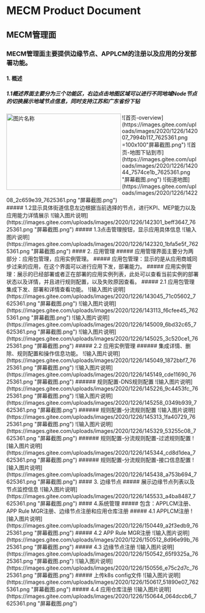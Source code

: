 MECM Product Document
=====================


## MECM管理面
### MECM管理面主要提供边缘节点、APPLCM的注册以及应用的分发部署功能。  

#### 1. 概述  
##### 1.1概述界面主要分为三个功能区，右边点击地图区域可以进行不同地域Node节点的切换展示地域节点信息，同时支持江苏和广东省份下钻 
<img src="https://images.gitee.com/uploads/images/2020/1226/142007_7994b117_7625361.png" width = "300" height = "200" alt="图片名称" align=left />
![首页-overview](https://images.gitee.com/uploads/images/2020/1226/142007_7994b117_7625361.png =100x100"屏幕截图.png")  
![首页-地图下钻到市](https://images.gitee.com/uploads/images/2020/1226/142044_7574ce1b_7625361.png "屏幕截图.png") 
![街道地图](https://images.gitee.com/uploads/images/2020/1226/142208_2c659e39_7625361.png "屏幕截图.png")<br>
##### 1.2显示具体街道信息左边根据当前选择的节点，进行KPI、MEP能力以及应用能力详情展示  
![输入图片说明](https://images.gitee.com/uploads/images/2020/1226/142301_beff3647_7625361.png "屏幕截图.png") 
##### 1.3点击管理按钮，显示应用具体信息 
![输入图片说明](https://images.gitee.com/uploads/images/2020/1226/142320_1bfa5e5f_7625361.png "屏幕截图.png") 
#### 2. 应用管理  
##### 应用管理界面主要分为两部分：应用包管理，应用实例管理。  
##### 应用包管理：显示的是从应用商城同步过来的应用，在这个界面可以进行应用下发，部署能力。 
##### 应用实例管理：展示的已经部署或者正在部署的应用实例列表，此处可以查看当前实例的部署状态以及详情，并且进行规则配置，以及失败原因查看。  
##### 2.1 应用包管理 
集成下发、部署和详情查看功能。  
![输入图片说明](https://images.gitee.com/uploads/images/2020/1226/143045_71c05602_7625361.png "屏幕截图.png")
![输入图片说明](https://images.gitee.com/uploads/images/2020/1226/143113_f6cfee45_7625361.png "屏幕截图.png")
![输入图片说明](https://images.gitee.com/uploads/images/2020/1226/145009_6bd32c65_7625361.png "屏幕截图.png")
![输入图片说明](https://images.gitee.com/uploads/images/2020/1226/145025_3c520ce1_7625361.png "屏幕截图.png")
##### 2.2 应用实例管理 
###### 集成详情、删除、规则配置和操作信息功能。
![输入图片说明](https://images.gitee.com/uploads/images/2020/1226/145049_1872bbf7_7625361.png "屏幕截图.png")
![输入图片说明](https://images.gitee.com/uploads/images/2020/1226/145149_cde11690_7625361.png "屏幕截图.png")
###### 规则配置-DNS规则配置 
![输入图片说明](https://images.gitee.com/uploads/images/2020/1226/145226_9c4453fc_7625361.png "屏幕截图.png")
![输入图片说明](https://images.gitee.com/uploads/images/2020/1226/145258_0349b939_7625361.png "屏幕截图.png")
###### 规则配置-分流规则配置
![输入图片说明](https://images.gitee.com/uploads/images/2020/1226/145313_1fa40729_7625361.png "屏幕截图.png")
![输入图片说明](https://images.gitee.com/uploads/images/2020/1226/145329_53255c08_7625361.png "屏幕截图.png")
###### 规则配置-分流规则配置-过滤规则配置 
![输入图片说明](https://images.gitee.com/uploads/images/2020/1226/145344_cd8d1dea_7625361.png "屏幕截图.png")
###### 规则配置-分流规则配置-接口信息配置 
![输入图片说明](https://images.gitee.com/uploads/images/2020/1226/145438_a753b694_7625361.png "屏幕截图.png")
#### 3. 边缘节点  
##### 展示边缘节点列表以及节点监控信息 
![输入图片说明](https://images.gitee.com/uploads/images/2020/1226/145533_a4ba8487_7625361.png "屏幕截图.png")
#### 4.系统管理
##### 包含：APPLCM注册、APP Rule MGR注册、边缘节点注册和应用仓库注册
##### 4.1 APPLCM注册
![输入图片说明](https://images.gitee.com/uploads/images/2020/1226/150449_a2f3edb9_7625361.png "屏幕截图.png") 
##### 4.2 APP Rule MGR注册
![输入图片说明](https://images.gitee.com/uploads/images/2020/1226/150512_8d96e99b_7625361.png "屏幕截图.png") 
##### 4.3 边缘节点注册
![输入图片说明](https://images.gitee.com/uploads/images/2020/1226/150542_65f9325a_7625361.png "屏幕截图.png")
![输入图片说明](https://images.gitee.com/uploads/images/2020/1226/150556_e75c2d7c_7625361.png "屏幕截图.png")
##### 上传k8s config文件
![输入图片说明](https://images.gitee.com/uploads/images/2020/1226/150617_51890e07_7625361.png "屏幕截图.png")
##### 4.4 应用仓库注册
![输入图片说明](https://images.gitee.com/uploads/images/2020/1226/150644_064dccb6_7625361.png "屏幕截图.png")